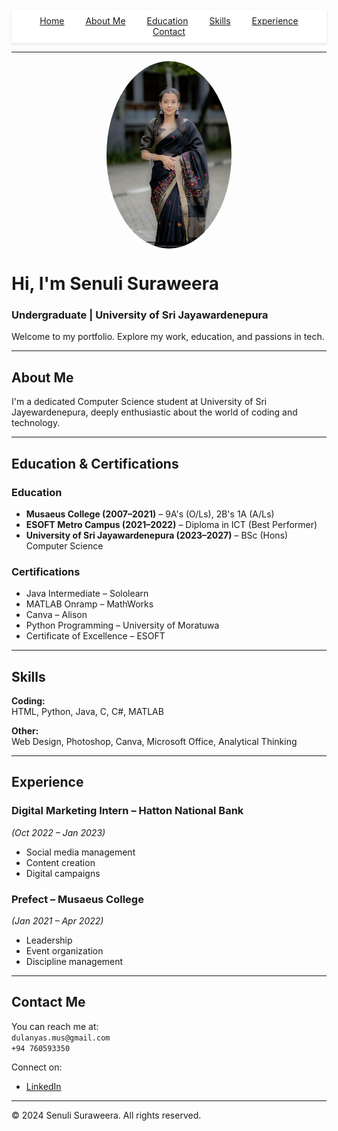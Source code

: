 <nav style="position: sticky; top: 0; background: #fff; z-index: 1000; padding: 10px 0; text-align: center; box-shadow: 0 2px 5px rgba(0,0,0,0.1);">
  <a href="#welcome" style="margin: 0 15px;">Home</a>
  <a href="#about" style="margin: 0 15px;">About Me</a>
  <a href="#education" style="margin: 0 15px;">Education</a>
  <a href="#skills" style="margin: 0 15px;">Skills</a>
  <a href="#experience" style="margin: 0 15px;">Experience</a>
  <a href="#contact" style="margin: 0 15px;">Contact</a>
</nav>

---

<div id="welcome"></div>

<img src="SDS.jpg" alt="Senuli Suraweera" width="200" height="300" style="border-radius: 50%; display: block; margin: 0 auto;" />

# Hi, I'm **Senuli Suraweera**
### Undergraduate | University of Sri Jayawardenepura  
Welcome to my portfolio. Explore my work, education, and passions in tech.

---

<div id="about"></div>

## About Me
I'm a dedicated Computer Science student at University of Sri Jayewardenepura, deeply enthusiastic about the world of coding and technology.

---

<div id="education"></div>

## Education & Certifications

### Education
- **Musaeus College (2007–2021)** – 9A's (O/Ls), 2B's 1A (A/Ls)  
- **ESOFT Metro Campus (2021–2022)** – Diploma in ICT (Best Performer)  
- **University of Sri Jayawardenepura (2023–2027)** – BSc (Hons) Computer Science  

### Certifications
- Java Intermediate – Sololearn  
- MATLAB Onramp – MathWorks  
- Canva – Alison  
- Python Programming – University of Moratuwa  
- Certificate of Excellence – ESOFT

---

<div id="skills"></div>

## Skills

**Coding:**  
HTML, Python, Java, C, C#, MATLAB  

**Other:**  
Web Design, Photoshop, Canva, Microsoft Office, Analytical Thinking

---

<div id="experience"></div>

## Experience

### Digital Marketing Intern – Hatton National Bank  
*(Oct 2022 – Jan 2023)*  
- Social media management  
- Content creation  
- Digital campaigns

### Prefect – Musaeus College  
*(Jan 2021 – Apr 2022)*  
- Leadership  
- Event organization  
- Discipline management

---

<div id="contact"></div>

## Contact Me

You can reach me at:  
 `dulanyas.mus@gmail.com`  
 `+94 760593350`  

Connect on:  
- [LinkedIn](https://www.linkedin.com/in/senuli-suraweera-5b8913294?lipi=urn%3Ali%3Apage%3Ad_flagship3_profile_view_base_contact_details%3BLxym9wHJTfaQ%2BcnkvR%2BmWw%3D%3D)  

---

© 2024 Senuli Suraweera. All rights reserved.
